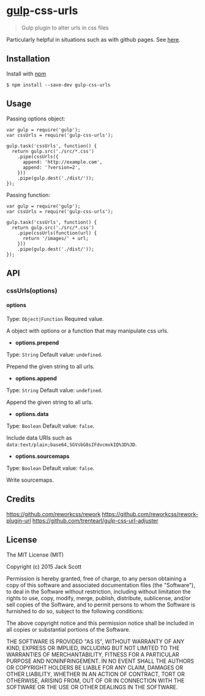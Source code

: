 # [gulp](https://github.com/gulpjs/gulp)-css-urls

> Gulp plugin to alter urls in css files

Particularly helpful in situations such as with github pages. See [here](http://stackoverflow.com/questions/16316311/github-pages-and-relative-paths).

## Installation

Install with [npm](https://npmjs.org/package/gulp-css-urls)
```
$ npm install --save-dev gulp-css-urls
```

## Usage

Passing options object:
```
var gulp = require('gulp');
var cssUrls = require('gulp-css-urls');

gulp.task('cssUrls', function() {
  return gulp.src('./src/*.css')
    .pipe(cssUrls({
      append: 'http://example.com',
      append: '?version=2',
    }))
    .pipe(gulp.dest('./dist/'));
});
```

Passing function:
```
var gulp = require('gulp');
var cssUrls = require('gulp-css-urls');

gulp.task('cssUrls', function() {
  return gulp.src('./src/*.css')
    .pipe(cssUrls(function(url) {
      return '/images/' + url;
    }))
    .pipe(gulp.dest('./dist/'));
});
```

## API

### cssUrls(options)

#### options

Type: `Object|Function` Required value.

A object with options or a function that may manipulate css urls.

- **options.prepend**

Type: `String` Default value: `undefined`.

Prepend the given string to all urls.

- **options.append**

Type: `String` Default value: `undefined`.

Append the given string to all urls.

- **options.data**

Type: `Boolean` Default value: `false`.

Include data URIs such as `data:text/plain;base64,SGVsbG8sIFdvcmxkIQ%3D%3D`.

- **options.sourcemaps**

Type: `Boolean` Default value: `false`.

Write sourcemaps.

## Credits

https://github.com/reworkcss/rework
https://github.com/reworkcss/rework-plugin-url
https://github.com/trentearl/gulp-css-url-adjuster

## License

The MIT License (MIT)

Copyright (c) 2015 Jack Scott

Permission is hereby granted, free of charge, to any person obtaining a copy
of this software and associated documentation files (the "Software"), to deal
in the Software without restriction, including without limitation the rights
to use, copy, modify, merge, publish, distribute, sublicense, and/or sell
copies of the Software, and to permit persons to whom the Software is
furnished to do so, subject to the following conditions:

The above copyright notice and this permission notice shall be included in all
copies or substantial portions of the Software.

THE SOFTWARE IS PROVIDED "AS IS", WITHOUT WARRANTY OF ANY KIND, EXPRESS OR
IMPLIED, INCLUDING BUT NOT LIMITED TO THE WARRANTIES OF MERCHANTABILITY,
FITNESS FOR A PARTICULAR PURPOSE AND NONINFRINGEMENT. IN NO EVENT SHALL THE
AUTHORS OR COPYRIGHT HOLDERS BE LIABLE FOR ANY CLAIM, DAMAGES OR OTHER
LIABILITY, WHETHER IN AN ACTION OF CONTRACT, TORT OR OTHERWISE, ARISING FROM,
OUT OF OR IN CONNECTION WITH THE SOFTWARE OR THE USE OR OTHER DEALINGS IN THE
SOFTWARE.
